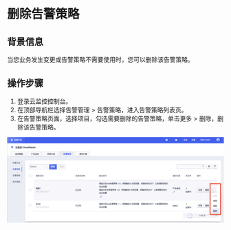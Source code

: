 # 删除告警策略

## 背景信息
当您业务发生变更或告警策略不需要使用时，您可以删除该告警策略。

## 操作步骤
1. 登录云监控控制台。
2. 在顶部导航栏选择告警管理  > 告警策略，进入告警策略列表页。
3. 在告警策略页面，选择项目，勾选需要删除的告警策略，单击更多  > 删除，删除该告警策略。

![Image text](https://github.com/UCloudDoc-Team/cloudwatch/blob/master/images/%E5%88%A0%E9%99%A4%E5%91%8A%E8%AD%A6%E7%AD%96%E7%95%A5.png)
